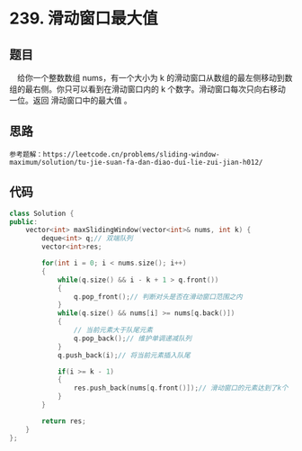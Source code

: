 # 239. 滑动窗口最大值

## 题目
&emsp;给你一个整数数组 nums，有一个大小为 k 的滑动窗口从数组的最左侧移动到数组的最右侧。你只可以看到在滑动窗口内的 k 个数字。滑动窗口每次只向右移动一位。返回 滑动窗口中的最大值 。

## 思路

```
参考题解：https://leetcode.cn/problems/sliding-window-maximum/solution/tu-jie-suan-fa-dan-diao-dui-lie-zui-jian-h012/
```

## 代码

```cpp
class Solution {
public:
    vector<int> maxSlidingWindow(vector<int>& nums, int k) {
        deque<int> q;// 双端队列
        vector<int>res;

        for(int i = 0; i < nums.size(); i++)
        {
            while(q.size() && i - k + 1 > q.front())
            {
                q.pop_front();// 判断对头是否在滑动窗口范围之内
            }
            while(q.size() && nums[i] >= nums[q.back()])
            {
                // 当前元素大于队尾元素
                q.pop_back();// 维护单调递减队列
            }
            q.push_back(i);// 将当前元素插入队尾

            if(i >= k - 1)
            {
                res.push_back(nums[q.front()]);// 滑动窗口的元素达到了k个 将队头元素插入结果数组中
            }
        }

        return res;
    }
};
```

